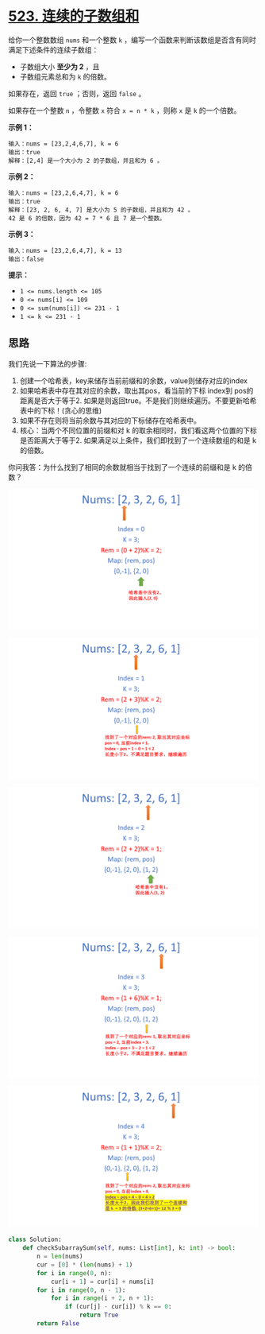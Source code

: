 # [523. 连续的子数组和](https://leetcode-cn.com/problems/continuous-subarray-sum/)

给你一个整数数组 `nums` 和一个整数 `k` ，编写一个函数来判断该数组是否含有同时满足下述条件的连续子数组：

- 子数组大小 **至少为 2** ，且
- 子数组元素总和为 `k` 的倍数。

如果存在，返回 `true` ；否则，返回 `false` 。

如果存在一个整数 `n` ，令整数 `x` 符合 `x = n * k` ，则称 `x` 是 `k` 的一个倍数。

 

**示例 1：**

```
输入：nums = [23,2,4,6,7], k = 6
输出：true
解释：[2,4] 是一个大小为 2 的子数组，并且和为 6 。
```

**示例 2：**

```
输入：nums = [23,2,6,4,7], k = 6
输出：true
解释：[23, 2, 6, 4, 7] 是大小为 5 的子数组，并且和为 42 。 
42 是 6 的倍数，因为 42 = 7 * 6 且 7 是一个整数。
```

**示例 3：**

```
输入：nums = [23,2,6,4,7], k = 13
输出：false
```

**提示：**

- `1 <= nums.length <= 105`
- `0 <= nums[i] <= 109`
- `0 <= sum(nums[i]) <= 231 - 1`
- `1 <= k <= 231 - 1`

## 思路

我们先说一下算法的步骤:

1. 创建一个哈希表，key来储存当前前缀和的余数，value则储存对应的index
2. 如果哈希表中存在其对应的余数，取出其pos，看当前的下标 index到 pos的距离是否大于等于2. 如果是则返回true。不是我们则继续遍历。不要更新哈希表中的下标！(贪心的思维)
3. 如果不存在则将当前余数与其对应的下标储存在哈希表中。
4. 核心：当两个不同位置的前缀和对 k 的取余相同时，我们看这两个位置的下标是否距离大于等于2. 如果满足以上条件，我们即找到了一个连续数组的和是 k 的倍数。

你问我答：为什么找到了相同的余数就相当于找到了一个连续的前缀和是 k 的倍数？

![img](img/1622570024-dlNsSA-Slide2.PNG)

![img](img/1622570026-jvFhOY-Slide3.PNG)

![img](img/1622570029-IecSwz-Slide4.PNG)



![img](img/1622570031-fKxcBp-Slide5.PNG)

![img](img/1622572081-XggoHx-BEW.png)

```python
class Solution:
    def checkSubarraySum(self, nums: List[int], k: int) -> bool:
        n = len(nums)
        cur = [0] * (len(nums) + 1)
        for i in range(0, n):
            cur[i + 1] = cur[i] + nums[i]
        for i in range(0, n - 1):
            for i in range(i + 2, n + 1):
                if (cur[j] - cur[i]) % k == 0:
                    return True
        return False
```

